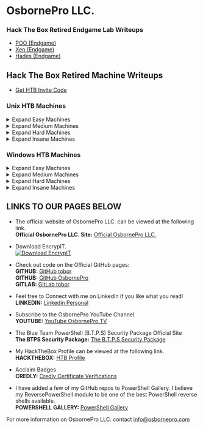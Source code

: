 # OsbornePro LLC.
### Hack The Box Retired Endgame Lab Writeups
- [POO (Endgame)](https://writeups.osbornepro.com/POO.pdf)
- [Xen (Endgame)](https://writeups.osbornepro.com/Xen.pdf)
- [Hades (Endgame)](https://writeups.osbornepro.com/Hades.pdf)

## Hack The Box Retired Machine Writeups

- [Get HTB Invite Code](https://writeups.osbornepro.com/Get_HTB_Invite_Code.pdf)

### Unix HTB Machines

<details>
  <summary>Expand Easy Machines</summary>
  
  #### Easy

- [Academy - Easy Linux](https://writeups.osbornepro.com/Academy.pdf)
- [Admirer - Easy Linux](https://writeups.osbornepro.com/Admirer.pdf)
- [Backdoor - Easy Linux](https://writeups.osbornepro.com/Backdoor.pdf)
- [Doctor - Easy Linux](https://writeups.osbornepro.com/Doctor.pdf)
- [Friendzone - Easy Linux](https://writeups.osbornepro.com/Friendzone.pdf)
- [Luanne - Easy NetBSD](https://writeups.osbornepro.com/Luanne.pdf)
- [OpenAdmin - Easy Linux](https://writeups.osbornepro.com/OpenAdmin.pdf)
- [Pandora - Easy Linux](https://writeups.osbornepro.com/Pandora.pdf)
- [Postman - Easy Linux](https://writeups.osbornepro.com/Postman.pdf)
- [Tabby - Easy Linux](https://writeups.osbornepro.com/Tabby.pdf)
- [Traceback - Easy Linux](https://writeups.osbornepro.com/Traceback.pdf)
- [Traverxec - Easy Linux](https://writeups.osbornepro.com/Traverxec.pdf)
- [Writeup - Easy Linux](https://writeups.osbornepro.com/Writeup.pdf)
</details>


<details>
  <summary>Expand Medium Machines</summary>
  
  #### Medium

- [AI - Medium Linux](https://writeups.osbornepro.com/AI.pdf)
- [Bitlab - Medium Linux](https://writeups.osbornepro.com/Bitlab.pdf)
- [Book - Medium Linux](https://writeups.osbornepro.com/Book.pdf)
- [Cache - Medium Linux](https://writeups.osbornepro.com/Cache.pdf)
- [Craft - Medium Linux](https://writeups.osbornepro.com/Craft.pdf)
- [Jewel - Medium Linux](https://writeups.osbornepro.com/Jewel.pdf)
- [Luke - Medium BSD](https://writeups.osbornepro.com/Luke.pdf)
- [Magic - Medium Linux](https://writeups.osbornepro.com/Magic.pdf)
- [Mango - Medium Linux](https://writeups.osbornepro.com/Mango.pdf)
- [Meta - Medium Linux](https://writeups.osbornepro.com/Meta.pdf)
- [Obscurity - Medium Linux](https://writeups.osbornepro.com/Obscurity.pdf)
- [OpenKeyS - Medium OpenBSD](https://writeups.osbornepro.com/OpenKeyS.pdf)
- [Passage - Medium Linux](https://writeups.osbornepro.com/Passage.pdf)
- [SneakyMailer - Medium Linux](https://writeups.osbornepro.com/SneakyMailer.pdf)
- [Time - Medium Linux](https://writeups.osbornepro.com/Time.pdf)
- [Timing - Medium Linux](https://writeups.osbornepro.com/Timing.pdf)
- [Unicode - Medium Linux](https://writeups.osbornepro.com/Unicode.pdf)
- [Wall - Medium Linux](https://writeups.osbornepro.com/Wall.pdf)
</details>

<details>
  <summary>Expand Hard Machines</summary>
  
  #### Hard

- [Compromised - Hard Linux](https://writeups.osbornepro.com/Compromised.pdf)
- [Feline - Hard Linux](https://writeups.osbornepro.com/Feline.pdf)
- [ForwardSlash - Hard Linux](https://writeups.osbornepro.com/ForwardSlash.pdf)
- [Intense - Hard Linux](https://writeups.osbornepro.com/Intense.pdf)
- [Patents - Hard Linux](https://writeups.osbornepro.com/Patents.pdf)
- [Player - Hard Linux](https://writeups.osbornepro.com/Player.pdf)
- [Quick - Hard Linux](https://writeups.osbornepro.com/Quick.pdf)
- [Registry - Hard Linux](https://writeups.osbornepro.com/Registry.pdf)
- [Scavenger - Hard Linux](https://writeups.osbornepro.com/Scavenger.pdf)
- [Travel - Hard Linux](https://writeups.osbornepro.com/Travel.pdf)
- [Unbalanced - Hard Linux](https://writeups.osbornepro.com/Unbalanced.pdf)
- [Zetta - Hard Linux](https://writeups.osbornepro.com/Zetta.pdf)
</details>

<details>
  <summary>Expand Insane Machines</summary>
  
  #### Insane

- [CTF - Insane Linux](https://writeups.osbornepro.com/CTF.pdf)
- [Crossfit - Insane Linux](https://writeups.osbornepro.com/Crossfit.pdf)
- [Dyplesher - Insane Linux](https://writeups.osbornepro.com/Dyplesher.pdf)
- [Fortune - Insane NA](https://writeups.osbornepro.com/Fortune.pdf)
- [PlayerTwo - Insane Linux](https://writeups.osbornepro.com/Player2.pdf)
- [RopeTwo - Insane Linux](https://writeups.osbornepro.com/Rope%202.pdf)
- [Smasher2 - Insane Linux](https://writeups.osbornepro.com/Smasher2.pdf)
</details>

### Windows HTB Machines

<details>
  <summary>Expand Easy Machines</summary>
  
  #### Easy

- [Bastion - Easy Windows](https://writeups.osbornepro.com/Bastion.pdf)
- [Blunder - Easy Windows](https://writeups.osbornepro.com/Blunder.pdf)
- [Buff - Easy Windows](https://writeups.osbornepro.com/Buff.pdf)
- [Forest - Easy Windows](https://writeups.osbornepro.com/Forest.pdf)
- [Heist - Easy Windows](https://writeups.osbornepro.com/Heist.pdf)
- [Nest - Easy Windows](https://writeups.osbornepro.com/Nest.pdf)
- [NetMon - Easy Windows](https://writeups.osbornepro.com/NetMon.pdf)
- [Omni - Easy Windows](https://writeups.osbornepro.com/Omni.pdf)
- [Remote - Easy Windows](https://writeups.osbornepro.com/Remote.pdf)
- [Sauna - Easy Windows](https://writeups.osbornepro.com/Sauna.pdf)
- [ServMon - Easy Windows](https://writeups.osbornepro.com/ServMon.pdf)
</details>

<details>
  <summary>Expand Medium Machines</summary>
  
  #### Medium

- [Cascade - Medium Windows](https://writeups.osbornepro.com/Cascade.pdf)
- [Fuse - Medium Windows](https://writeups.osbornepro.com/Fuse.pdf)
- [Json - Medium Windows](https://writeups.osbornepro.com/Json.pdf)
- [Monteverde - Medium Windows](https://writeups.osbornepro.com/Monteverde.pdf)
- [Querier - Medium Windows](https://writeups.osbornepro.com/Querier.pdf)
- [Resolute - Medium Windows](https://writeups.osbornepro.com/Resolute.pdf)
- [Sniper - Medium Windows](https://writeups.osbornepro.com/Sniper.pdf)
- [Worker - Meidum Windows](https://writeups.osbornepro.com/Worker.pdf)
</details>

<details>
  <summary>Expand Hard Machines</summary>
  
  #### Hard
  
- [Blackfield - Hard Windows](https://writeups.osbornepro.com/Blackfield.pdf)
- [Conceal - Hard Windows](https://writeups.osbornepro.com/Conceal.pdf)
- [Control - Hard Windows](https://writeups.osbornepro.com/Control.pdf)
- [HelpLine - Hard Windows](https://writeups.osbornepro.com/HelpLine.pdf)
- [RE - Hard Windows](https://writeups.osbornepro.com/RE.pdf)
</details>

<details>
  <summary>Expand Insane Machines</summary>
  
  #### Insane

- [BankRobber - Insance Windows](https://writeups.osbornepro.com/BankRobber.pdf)
- [HackBack - Insane Windows](https://writeups.osbornepro.com/HackBack.pdf)
- [Multimaster - Insane Windows](https://writeups.osbornepro.com/Multimaster.pdf)
</details>

## LINKS TO OUR PAGES BELOW
- The official website of OsbornePro LLC. can be viewed at the following link.<br>
__Official OsbornePro LLC. Site:__ [Official OsbornePro LLC.](https://osbornepro.com)

- Download EncrypIT.<br>
[![Download EncrypIT](https://a.fsdn.com/con/app/sf-download-button)](https://sourceforge.net/projects/encrypit/files/latest/download)

- Check out code on the Official GitHub pages: <br>
__GITHUB:__ [GitHub tobor](https://github.com/tobor88) <br>
__GITHUB:__ [GitHub OsbornePro](https://github.com/osbornepro)<br>
__GITLAB:__ [GitLab tobor](https://gitlab.com/tobor88)<br>

- Feel free to Connect with me on LinkedIn if you like what you read!<br>
__LINKEDIN:__ [Linkedin Personal](https://www.linkedin.com/in/roberthosborne/)

- Subscribe to the OsbornePro YouTube Channel<br>
__YOUTUBE:__ [YouTube OsbornePro TV](https://www.youtube.com/c/OsborneProLLC)

- The Blue Team PowerShell (B.T.P.S) Security Package Official Site <br>
__The BTPS Security Package:__ [The B.T.P.S Security Package](https://btpssecpack.osbornepro.com)

- My HackTheBox Profile can be viewed at the following link.<br>
__HACKTHEBOX:__ [HTB Profile](https://www.hackthebox.eu/profile/52286)

- Acclaim Badges<br>
__CREDLY:__ [Credly Certificate Verifications](https://www.credly.com/users/roberthosborne/badges)

- I have added a few of my GitHub repos to PowerShell Gallery. I believe my ReversePowerShell module to be one of the best PowerShell reverse shells available.<br>
__POWERSHELL GALLERY:__ [PowerShell Gallery](https://www.powershellgallery.com/profiles/tobor)

For more information on OsbornePro LLC. contact info@osbornepro.com 
